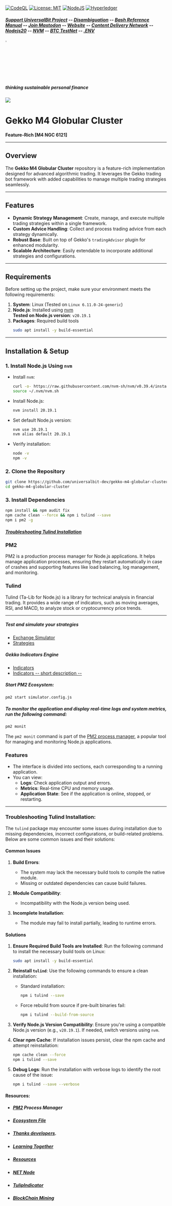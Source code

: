 [![CodeQL](https://github.com/universalbit-dev/gekko-m4-globular-cluster/actions/workflows/github-code-scanning/codeql/badge.svg)](https://github.com/universalbit-dev/gekko-m4-globular-cluster/actions/workflows/github-code-scanning/codeql)
 [![License: MIT](https://img.shields.io/badge/License-MIT-yellow.svg)](https://opensource.org/licenses/MIT)
[![NodeJS](https://img.shields.io/badge/node.js-6DA55F?style=for-the-badge&logo=node.js&logoColor=white)](https://nodejs.org)
[![Hyperledger](https://img.shields.io/badge/hyperledger-2F3134?style=for-the-badge&logo=hyperledger&logoColor=white)](https://www.lfdecentralizedtrust.org/)
##### [Support UniversalBit Project](https://github.com/universalbit-dev/universalbit-dev/tree/main/support) -- [Disambiguation](https://en.wikipedia.org/wiki/Wikipedia:Disambiguation) -- [Bash Reference Manual](https://www.gnu.org/software/bash/manual/html_node/index.html) -- [Join Mastodon](https://mastodon.social/invite/wTHp2hSD) -- [Website](https://sites.google.com/view/universalbit-dev/home-page) -- [Content Delivery Network](https://universalbitcdn.it/) -- [Nodejs20](https://nodejs.org/en/blog/release/v20.15.0) -- [NVM](https://github.com/nvm-sh/nvm) -- [BTC TestNet](https://en.bitcoin.it/wiki/Testnet) -- [.ENV](https://www.dotenv.org/docs/frameworks/pm2/heroku)

<img src="https://github.com/universalbit-dev/universalbit-dev/blob/main/docs/assets/images/geppo.png" width="3%"></img>   
##### thinking sustainable personal finance

<img src="https://github.com/universalbit-dev/gekko-m4-globular-cluster/blob/master/images/gekko-m4-codespaces.png" width="auto"></img>   

# Gekko M4 Globular Cluster

**Feature-Rich [M4 NGC 6121]**

---

## Overview

The **Gekko M4 Globular Cluster** repository is a feature-rich implementation designed for advanced algorithmic trading. It leverages the Gekko trading bot framework with added capabilities to manage multiple trading strategies seamlessly.

---

## Features

- **Dynamic Strategy Management**: Create, manage, and execute multiple trading strategies within a single framework.
- **Custom Advice Handling**: Collect and process trading advice from each strategy dynamically.
- **Robust Base**: Built on top of Gekko's `tradingAdvisor` plugin for enhanced modularity.
- **Scalable Architecture**: Easily extendable to incorporate additional strategies and configurations.

---

## Requirements

Before setting up the project, make sure your environment meets the following requirements:

1. **System**: Linux (Tested on `Linux 6.11.0-24-generic`)
2. **Node.js**: Installed using [nvm](https://github.com/nvm-sh/nvm)  
   **Tested on Node.js version**: `v20.19.1`
3. **Packages**: Required build tools
   ```bash
   sudo apt install -y build-essential
   ```

---

## Installation & Setup

### 1. Install Node.js Using `nvm`

* Install `nvm`:
   ```bash
   curl -o- https://raw.githubusercontent.com/nvm-sh/nvm/v0.39.4/install.sh | bash
   source ~/.nvm/nvm.sh
   ```

* Install Node.js:
   ```bash
   nvm install 20.19.1
   ```

* Set default Node.js version:
   ```bash
   nvm use 20.19.1
   nvm alias default 20.19.1
   ```

* Verify installation:
   ```bash
   node -v
   npm -v
   ```

### 2. Clone the Repository

```bash
git clone https://github.com/universalbit-dev/gekko-m4-globular-cluster.git
cd gekko-m4-globular-cluster
```

### 3. Install Dependencies

```bash
npm install && npm audit fix
npm cache clean --force && npm i tulind --save
npm i pm2 -g
```
##### [Troubleshooting Tulind Installation](https://github.com/universalbit-dev/gekko-m4-globular-cluster?tab=readme-ov-file#troubleshooting-tulind-installation)

### **PM2**
PM2 is a production process manager for Node.js applications. It helps manage application processes, ensuring they restart automatically in case of crashes and supporting features like load balancing, log management, and monitoring.

### **Tulind**
Tulind (Ta-Lib for Node.js) is a library for technical analysis in financial trading. It provides a wide range of indicators, such as moving averages, RSI, and MACD, to analyze stock or cryptocurrency price trends.

---
##### Test and simulate your strategies
* [Exchange Simulator](https://github.com/universalbit-dev/gekko-m4/blob/master/docs/mode/trade/trade.md) 
* [Strategies](https://github.com/universalbit-dev/gekko-m4-globular-cluster/blob/master/docs/strategies/introduction.md)

##### Gekko Indicators Engine
* [Indicators](https://github.com/universalbit-dev/gekko-m4-globular-cluster/tree/master/strategies/indicators)
* [Indicators -- short description --](https://github.com/universalbit-dev/gekko-m4-globular-cluster/blob/master/strategies/indicators.md)

##### Start PM2 Ecosystem:
```bash
pm2 start simulator.config.js
```

##### To monitor the application and display real-time logs and system metrics, run the following command:
```bash
pm2 monit
```
The `pm2 monit` command is part of the [PM2 process manager](https://pm2.keymetrics.io/), a popular tool for managing and monitoring Node.js applications.

### Features
- The interface is divided into sections, each corresponding to a running application.
- You can view:
  - **Logs**: Check application output and errors.
  - **Metrics**: Real-time CPU and memory usage.
  - **Application State**: See if the application is online, stopped, or restarting.
---


### Troubleshooting Tulind Installation:
The `tulind` package may encounter some issues during installation due to missing dependencies, incorrect configurations, or build-related problems. Below are some common issues and their solutions:

#### **Common Issues**
1. **Build Errors**:
   - The system may lack the necessary build tools to compile the native module.
   - Missing or outdated dependencies can cause build failures.

2. **Module Compatibility**:
   - Incompatibility with the Node.js version being used.

3. **Incomplete Installation**:
   - The module may fail to install partially, leading to runtime errors.

#### **Solutions**
1. **Ensure Required Build Tools are Installed**:
   Run the following command to install the necessary build tools on Linux:
   ```bash
   sudo apt install -y build-essential
   ```

2. **Reinstall `tulind`**:
   Use the following commands to ensure a clean installation:
   - Standard installation:
     ```bash
     npm i tulind --save
     ```
   - Force rebuild from source if pre-built binaries fail:
     ```bash
     npm i tulind --build-from-source
     ```

3. **Verify Node.js Version Compatibility**:
   Ensure you're using a compatible Node.js version (e.g., `v20.19.1`). If needed, switch versions using `nvm`.

4. **Clear npm Cache**:
   If installation issues persist, clear the npm cache and attempt reinstallation:
   ```bash
   npm cache clean --force
   npm i tulind --save
   ```

5. **Debug Logs**:
   Run the installation with verbose logs to identify the root cause of the issue:
   ```bash
   npm i tulind --save --verbose
   ```

#### Resources:
* ##### [PM2](https://pm2.keymetrics.io/) Process Manager
* ##### [Ecosystem File](https://pm2.keymetrics.io/docs/usage/application-declaration/)
* ##### [Thanks developers](https://github.com/askmike/gekko/graphs/contributors).
* ##### [Learning Together](https://www.esma.europa.eu/sites/default/files/2024-12/ESMA35-1872330276-1899_-_Final_report_on_GLs_on_reverse_solicitation_under_MiCA.pdf)
* ##### [Resources](https://github.com/universalbit-dev/gekko-m4-globular-cluster/blob/master/docs/resources/readme.md)
* ##### [NET Node](https://github.com/universalbit-dev/universalbit-dev/tree/main/blockchain/bitcoin)
* ##### [TulipIndicator](https://tulipindicators.org/)
* ##### [BlockChain Mining](https://github.com/universalbit-dev/universalbit-dev/tree/main/blockchain)






